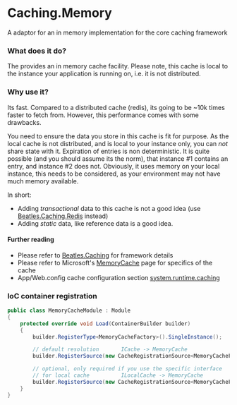 # Caching.Memory

A adaptor for an in memory implementation for the core caching framework

### What does it do?

The provides an in memory cache facility. Please note, this cache is local to the instance your application is running on, i.e. it is not distributed.

### Why use it?
Its fast. Compared to a distributed cache (redis), its going to be ~10k times faster to fetch from. However, this performance comes with some drawbacks.

You need to ensure the data you store in this cache is fit for purpose. As the local cache is not distributed, and is local to your instance only, you can _not_ share state with it.
Expiration of entries is non deterministic. It is quite possible (and you should assume its the norm), that instance #1 contains an entry, and instance #2 does not. 
Obviously, it uses memory on your local instance, this needs to be considered, as your environment may not have much memory available.

In short:
* Adding *transactional* data to this cache is not a good idea (use [Beatles.Caching.Redis](https://github.com/eShopWorld/beatles-caching-redis) instead)
* Adding *static* data, like reference data is a good idea.

#### Further reading
* Please refer to [Beatles.Caching](https://github.com/eShopWorld/beatles-caching) for framework details
* Please refer to Microsoft's [Memory​Cache](https://docs.microsoft.com/en-us/dotnet/api/system.runtime.caching.memorycache) page for specifics of the cache
* App/Web.config cache configuration section [system.runtime.caching](https://github.com/dotnet/docs/blob/master/docs/framework/configure-apps/file-schema/runtime/system-runtime-caching-element-cache-settings.md)


### IoC container registration
```c#
public class MemoryCacheModule : Module
{
    protected override void Load(ContainerBuilder builder)
    {
        builder.RegisterType<MemoryCacheFactory>().SingleInstance();

        // default resolution       ICache -> MemoryCache
        builder.RegisterSource(new CacheRegistrationSource<MemoryCacheFactory>(typeof(ICache<>)));

        // optional, only required if you use the specific interface
        // for local cache          ILocalCache -> MemoryCache
        builder.RegisterSource(new CacheRegistrationSource<MemoryCacheFactory>(typeof(ILocalCache<>)));
    }
}
```
